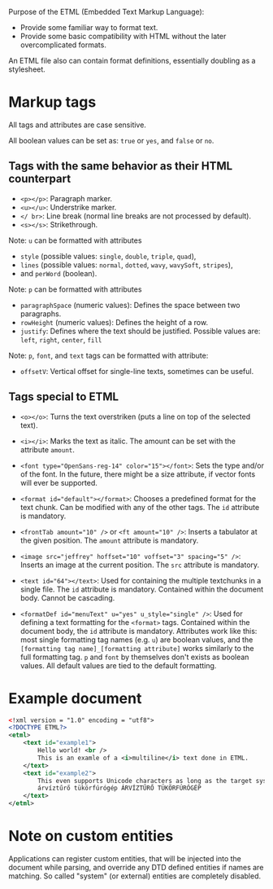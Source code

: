 Purpose of the ETML (Embedded Text Markup Language):

* Provide some familiar way to format text.
* Provide some basic compatibility with HTML without the later overcomplicated formats.

An ETML file also can contain format definitions, essentially doubling as a stylesheet.

# Markup tags

All tags and attributes are case sensitive.

All boolean values can be set as: `true` or `yes`, and `false` or `no`.

## Tags with the same behavior as their HTML counterpart

* `<p></p>`: Paragraph marker.
* `<u></u>`: Understrike marker.
* `</ br>`: Line break (normal line breaks are not processed by default).
* `<s></s>`: Strikethrough.

Note: `u` can be formatted with attributes
* `style` (possible values: `single`, `double`, `triple`, `quad`),
* `lines` (possible values: `normal`, `dotted`, `wavy`, `wavySoft`, `stripes`),
* and `perWord` (boolean).

Note: `p` can be formatted with attributes
* `paragraphSpace` (numeric values): Defines the space between two paragraphs.
* `rowHeight` (numeric values): Defines the height of a row.
* `justify`: Defines where the text should be justified. Possible values are: `left`, `right`, `center`, `fill`

Note: `p`, `font`, and `text` tags can be formatted with attribute:
* `offsetV`: Vertical offset for single-line texts, sometimes can be useful.

## Tags special to ETML

* `<o></o>`: Turns the text overstriken (puts a line on top of the selected text).

* `<i></i>`: Marks the text as italic. The amount can be set with the attribute `amount`.

* `<font type="OpenSans-reg-14" color="15"></font>`: Sets the type and/or of the font. In the future, there might be a
size attribute, if vector fonts will ever be supported.

* `<format id="default"></format>`: Chooses a predefined format for the text chunk. Can be modified with any of the 
other tags. The `id` attribute is mandatory.

* `<frontTab amount="10" />` or `<ft amount="10" />`: Inserts a tabulator at the given position. The `amount` attribute is mandatory.

* `<image src="jeffrey" hoffset="10" voffset="3" spacing="5" />`: Inserts an image at the current position. The `src` attribute is mandatory.

* `<text id="64"></text>`: Used for containing the multiple textchunks in a single file. The `id` attribute is mandatory. Contained within the document body. Cannot be cascading.

* `<formatDef id="menuText" u="yes" u_style="single" />`: Used for defining a text formatting for the `<format>` tags. Contained within the document body, the `id` attribute is mandatory. Attributes work like this: most single formatting tag names (e.g. `u`) are boolean values, and the `[formatting tag name]_[formatting attribute]` works similarly to the full formatting tag. `p` and `font` by themselves don't exists as boolean values. All default values are tied to the default formatting.

# Example document

```xml
<!xml version = "1.0" encoding = "utf8">
<?DOCTYPE ETML?>
<etml>
    <text id="example1">
        Hello world! <br />
        This is an examle of a <i>multiline</i> text done in ETML.
    </text>
    <text id="example2">
        This even supports Unicode characters as long as the target system is capable of displaying them. <br />
        árvíztűrő tükörfúrógép ÁRVÍZTŰRŐ TÜKÖRFÚRÓGÉP
    </text>
</etml>
```

# Note on custom entities

Applications can register custom entities, that will be injected into the document while parsing, and override any DTD
defined entities if names are matching. So called "system" (or external) entities are completely disabled.